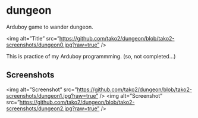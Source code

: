 # dungeon

Arduboy game to wander dungeon.

<img alt=”Title” src=”https://github.com/tako2/dungeon/blob/tako2-screenshots/dungeon0.jpg?raw=true” />

This is practice of my Arduboy programmming. (so, not completed...)

## Screenshots

<img alt=”Screenshot” src=”https://github.com/tako2/dungeon/blob/tako2-screenshots/dungeon1.jpg?raw=true” />
<img alt=”Screenshot” src=”https://github.com/tako2/dungeon/blob/tako2-screenshots/dungeon2.jpg?raw=true” />
